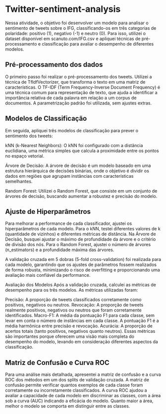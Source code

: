 # Twitter-sentiment-analysis

Nessa atividade, o objetivo foi desenvolver um modelo para analisar o sentimento de tweets sobre o IFG, classificando-os em três categorias de polaridade: positivo (1), negativo (-1) e neutro (0). Para isso, utilizei o dataset disponível em scanuto.com/IFG.csv e apliquei técnicas de pré-processamento e classificação para avaliar o desempenho de diferentes modelos.

## Pré-processamento dos dados
O primeiro passo foi realizar o pré-processamento dos tweets. Utilizei a técnica de TfIdfVectorizer, que transforma o texto em uma matriz de características. O TF-IDF (Term Frequency-Inverse Document Frequency) é uma técnica comum para representação de texto, que ajuda a identificar a importância relativa de cada palavra em relação a um corpus de documentos. A parametrização padrão foi utilizada, sem ajustes extras.

## Modelos de Classificação
Em seguida, apliquei três modelos de classificação para prever o sentimento dos tweets:

kNN (k-Nearest Neighbors): O kNN foi configurado com a distância euclidiana, uma métrica simples que calcula a proximidade entre os pontos no espaço vetorial.

Árvore de Decisão: A árvore de decisão é um modelo baseado em uma estrutura hierárquica de decisões binárias, onde o objetivo é dividir os dados em regiões que agrupam instâncias com características semelhantes.

Random Forest: Utilizei o Random Forest, que consiste em um conjunto de árvores de decisão, buscando aumentar a robustez e precisão do modelo.

## Ajuste de Hiperparâmetros
Para melhorar a performance de cada classificador, ajustei os hiperparâmetros de cada modelo. Para o kNN, testei diferentes valores de k (quantidade de vizinhos) e diferentes métricas de distância. Na Árvore de Decisão, busquei ajustar o máximo de profundidade da árvore e o critério de divisão dos nós. Para o Random Forest, ajustei o número de árvores (n_estimators) e a profundidade máxima das árvores.

A validação cruzada em 5 dobras (5-fold cross-validation) foi realizada para cada modelo, garantindo que os ajustes de parâmetros fossem realizados de forma robusta, minimizando o risco de overfitting e proporcionando uma avaliação mais confiável da performance.

Avaliação dos Modelos
Após a validação cruzada, calculei as métricas de desempenho para os três modelos. As métricas utilizadas foram:

Precisão: A proporção de tweets classificados corretamente como positivos, negativos ou neutros.
Revocação: A proporção de tweets realmente positivos, negativos ou neutros que foram corretamente identificados.
Macro-F1: A média da pontuação F1 para cada classe, sem levar em conta o número de instâncias em cada classe. A pontuação F1 é a média harmônica entre precisão e revocação.
Acurácia: A proporção de acertos totais (tanto positivos, negativos quanto neutros).
Essas métricas são importantes porque oferecem uma visão mais completa do desempenho do modelo, levando em consideração diferentes aspectos da classificação.

## Matriz de Confusão e Curva ROC
Para uma análise mais detalhada, apresentei a matriz de confusão e a curva ROC dos métodos em um dos splits de validação cruzada. A matriz de confusão permite verificar quantos exemplos de cada classe foram corretamente ou incorretamente classificados. A curva ROC ajudou a avaliar a capacidade de cada modelo em discriminar as classes, com a área sob a curva (AUC) indicando a eficácia do modelo. Quanto maior a área, melhor o modelo se comporta em distinguir entre as classes.
